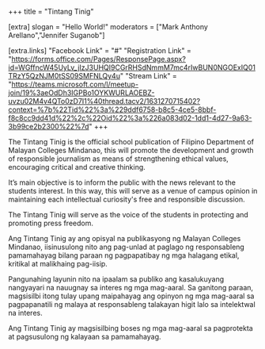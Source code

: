 +++
title = "Tintang Tinig"

[extra]
slogan = "Hello World!"
moderators = ["Mark Anthony Arellano","Jennifer Suganob"]

[extra.links]
"Facebook Link" = "#"
"Registration Link" = "https://forms.office.com/Pages/ResponsePage.aspx?id=WGffncW45UyLv_jIzJ3UHQI9CGrRHSdNmmM7mc4rIwBUN0NGOExIQ01TRzY5QzNJM0tSS09SMFNLQy4u"
"Stream Link" = "https://teams.microsoft.com/l/meetup-join/19%3aeOdDh3IGPBo1OYKWURLAOEBZ-uvzu02M4v4QTo0zD7I1%40thread.tacv2/1631270715402?context=%7b%22Tid%22%3a%229ddf6758-b8c5-4ce5-8bbf-f8c8cc9dd41d%22%2c%22Oid%22%3a%226a083d02-1dd1-4d27-9a63-3b99ce2b2300%22%7d"
+++

The Tintang Tinig is the official school publication of Filipino Department of Malayan Colleges Mindanao, this will promote the development and growth of responsible journalism as means of strengthening ethical values, encouraging critical and creative thinking. 

It’s main objective is to inform the public with the news relevant to the students interest. In this way, this will serve as a venue of campus opinion in maintaining each intellectual curiosity's free and responsible discussion.  

The Tintang Tinig will serve as the voice of the students in protecting and promoting press freedom. 


Ang Tintang Tinig ay ang opisyal na publikasyong ng Malayan Colleges Mindanao, iisinusulong nito ang pag-unlad at paglago ng responsableng pamamahayag bilang paraan ng pagpapatibay ng mga halagang etikal, kritikal at malikhaing pag-iisip. 

Pangunahing layunin nito na ipaalam sa publiko ang kasalukuyang nangyayari na nauugnay sa interes ng mga mag-aaral. Sa ganitong paraan, magsisilbi itong tulay upang maipahayag ang opinyon ng mga mag-aaral sa pagpapanatili ng malaya at responsableng talakayan higit lalo sa intelektwal na interes. 

Ang Tintang Tinig ay magsisilbing boses ng mga mag-aaral sa pagprotekta at pagsusulong ng kalayaan sa pamamahayag. 